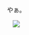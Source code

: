 <div style="text-align : center;">
    <p>やぁ。</p>
    <img src="https://livedoor.blogimg.jp/moyugenn/imgs/f/0/f0f34e2c.gif">
</div>
